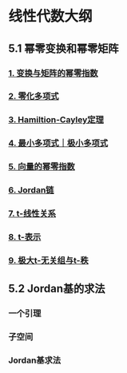 # 线性代数大纲
 
 
## 5.1 幂零变换和幂零矩阵
### [1. 变换与矩阵的幂零指数](./Lecture%205-1%20%E5%B9%82%E9%9B%B6%E7%9F%A9%E9%98%B5%E6%B3%95/1.%20%E5%B9%82%E9%9B%B6%E5%8F%98%E6%8D%A2%E4%B8%8E%E5%B9%82%E9%9B%B6%E7%9F%A9%E9%98%B5/1.%20%E5%8F%98%E6%8D%A2%E4%B8%8E%E7%9F%A9%E9%98%B5%E7%9A%84%E5%B9%82%E9%9B%B6%E6%8C%87%E6%95%B0.md)
### [2. 零化多项式](./Lecture%205-1%20%E5%B9%82%E9%9B%B6%E7%9F%A9%E9%98%B5%E6%B3%95/1.%20%E5%B9%82%E9%9B%B6%E5%8F%98%E6%8D%A2%E4%B8%8E%E5%B9%82%E9%9B%B6%E7%9F%A9%E9%98%B5/2.%20%E9%9B%B6%E5%8C%96%E5%A4%9A%E9%A1%B9%E5%BC%8F.md)
### [3. Hamiltion-Cayley定理](./Lecture%205-1%20%E5%B9%82%E9%9B%B6%E7%9F%A9%E9%98%B5%E6%B3%95/1.%20%E5%B9%82%E9%9B%B6%E5%8F%98%E6%8D%A2%E4%B8%8E%E5%B9%82%E9%9B%B6%E7%9F%A9%E9%98%B5/3.%20Hamiltion-Cayley%E5%AE%9A%E7%90%86.md)
### [4. 最小多项式｜极小多项式](./Lecture%205-1%20%E5%B9%82%E9%9B%B6%E7%9F%A9%E9%98%B5%E6%B3%95/1.%20%E5%B9%82%E9%9B%B6%E5%8F%98%E6%8D%A2%E4%B8%8E%E5%B9%82%E9%9B%B6%E7%9F%A9%E9%98%B5/4.%20%E6%9C%80%E5%B0%8F%E5%A4%9A%E9%A1%B9%E5%BC%8F%EF%BD%9C%E6%9E%81%E5%B0%8F%E5%A4%9A%E9%A1%B9%E5%BC%8F.md)
### [5. 向量的幂零指数](./Lecture%205-1%20%E5%B9%82%E9%9B%B6%E7%9F%A9%E9%98%B5%E6%B3%95/1.%20%E5%B9%82%E9%9B%B6%E5%8F%98%E6%8D%A2%E4%B8%8E%E5%B9%82%E9%9B%B6%E7%9F%A9%E9%98%B5/5.%20%E5%90%91%E9%87%8F%E7%9A%84%E5%B9%82%E9%9B%B6%E6%8C%87%E6%95%B0.md)
### [6. Jordan链](./Lecture%205-1%20%E5%B9%82%E9%9B%B6%E7%9F%A9%E9%98%B5%E6%B3%95/1.%20%E5%B9%82%E9%9B%B6%E5%8F%98%E6%8D%A2%E4%B8%8E%E5%B9%82%E9%9B%B6%E7%9F%A9%E9%98%B5/6.%20Jordan%E9%93%BE.md)
### [7. t-线性关系](./Lecture%205-1%20%E5%B9%82%E9%9B%B6%E7%9F%A9%E9%98%B5%E6%B3%95/1.%20%E5%B9%82%E9%9B%B6%E5%8F%98%E6%8D%A2%E4%B8%8E%E5%B9%82%E9%9B%B6%E7%9F%A9%E9%98%B5/7.%20t-%E7%BA%BF%E6%80%A7%E5%85%B3%E7%B3%BB.md)
### [8. t-表示](./Lecture%205-1%20%E5%B9%82%E9%9B%B6%E7%9F%A9%E9%98%B5%E6%B3%95/1.%20%E5%B9%82%E9%9B%B6%E5%8F%98%E6%8D%A2%E4%B8%8E%E5%B9%82%E9%9B%B6%E7%9F%A9%E9%98%B5/8.%20t-%E8%A1%A8%E7%A4%BA.md)
### [9. 极大t-无关组与t-秩](./Lecture%205-1%20%E5%B9%82%E9%9B%B6%E7%9F%A9%E9%98%B5%E6%B3%95/1.%20%E5%B9%82%E9%9B%B6%E5%8F%98%E6%8D%A2%E4%B8%8E%E5%B9%82%E9%9B%B6%E7%9F%A9%E9%98%B5/9.%20%E6%9E%81%E5%A4%A7t-%E6%97%A0%E5%85%B3%E7%BB%84%E4%B8%8Et-%E7%A7%A9.md)


## 5.2 Jordan基的求法
### 一个引理
### 子空间
### Jordan基求法

